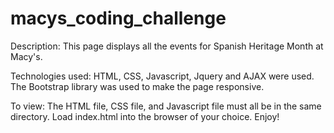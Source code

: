 
# macys_coding_challenge

Description: 
This page displays all the events for Spanish Heritage Month at Macy's. 

Technologies used:
HTML, CSS, Javascript, Jquery and AJAX were used. The Bootstrap library was used to make the page responsive.

To view:
The HTML file, CSS file, and Javascript file must all be in the same directory. Load index.html into the browser of your choice. Enjoy! 



